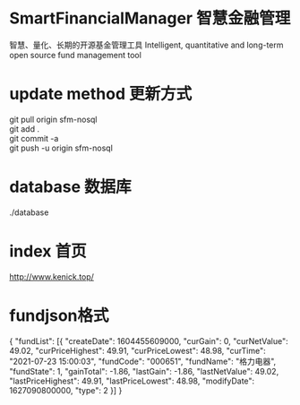 # SmartFinancialManager 智慧金融管理


智慧、量化、长期的开源基金管理工具
Intelligent, quantitative and long-term open source fund management tool

# update method 更新方式
git pull origin sfm-nosql  
git add .  
git commit -a  
git push -u origin sfm-nosql

# database 数据库
./database

# index 首页
http://www.kenick.top/

# fundjson格式  
{
	"fundList": [{
		"createDate": 1604455609000,
		"curGain": 0,
		"curNetValue": 49.02,
		"curPriceHighest": 49.91,
		"curPriceLowest": 48.98,
		"curTime": "2021-07-23 15:00:03",
		"fundCode": "000651",
		"fundName": "格力电器",
		"fundState": 1,
		"gainTotal": -1.86,
		"lastGain": -1.86,
		"lastNetValue": 49.02,
		"lastPriceHighest": 49.91,
		"lastPriceLowest": 48.98,
		"modifyDate": 1627090800000,
		"type": 2
	}]
}  
